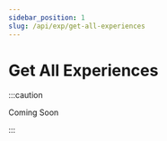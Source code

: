 ```yaml
---
sidebar_position: 1
slug: /api/exp/get-all-experiences
---
```


# Get All Experiences

:::caution

Coming Soon

:::